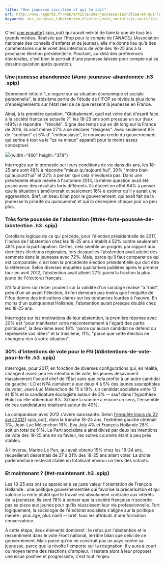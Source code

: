 ```yaml
---
title: "Une jeunesse sacrifiée et qui le sait"
url: http://www.regards.fr/web/article/une-jeunesse-sacrifiee-et-qui-le
keywords: ans,jeunesse,labstention,élection,vote,socialiste,sacrifiée,jeunes,1825,cest,question
---
```

C'est [une enquête](http://www.ifop.com/media/poll/3376-1-study_file.pdf){.spip_out} qui aurait mérité de faire la une de tous les grands médias. Réalisée par l'Ifop pour le compte de l'ANACEJ (Association nationale des conseils d'enfants et de jeunes), elle n'a donné lieu qu'à des commentaires sur le volet des intentions de vote des 18-25 ans à la prochaine élection présidentielle. Pourtant, au-delà des préférences électorales, c'est bien le portrait d'une jeunesse laissée pour compte qui se dessine question après question.

### Une jeunesse abandonnée {#une-jeunesse-abandonnée .h3 .spip}

Sobrement intitulé \"Le regard sur sa situation économique et sociale personnelle\", la troisième partie de l'étude de l'IFOP se révèle la plus riche d'enseignements sur l'état réel de ce que ressent la jeunesse en France.

Ainsi, à la première question, \"Globalement, quel est votre état d'esprit face à la société française actuelle ?\", les 18-25 ans sont presque un sur deux (48%) à répondre : \"révolté\". Signe des temps qui en dit long sur la France de 2016, ils sont même 27% à se déclarer \"résignés\". Avec seulement 8% de \"confiant\" et 5% d' \"enthousiaste\", le nouveau credo du gouvernement qui serine à tout va le \"ça va mieux\" apparaît pour le moins assez conceptuel.

![](local/cache-vignettes/L460xH378/jeunesse-sacrifiee-graph-395c1.jpg?1528141323){width="460" height="378"}

Interrogés sur le pronostic sur leurs conditions de vie dans dix ans, les 18-25 ans sont 48% à répondre \"mieux qu'aujourd'hui\", 30% \"moins bien qu'aujourd'hui\" et 22% à penser que cela n'évoluera pas. Dans une précédente étude menée à l'automne 2014, la même question avait été posée avec des résultats forts différents. Ils étaient en effet 64% à penser que la situation s'améliorerait et seulement 16% à estimer qu'il y aurait une aggravation. Bref, un beau bilan pour le gouvernement, qui avait fait de la jeunesse la priorité du quinquennat et qui la désespère chaque jour un peu plus.

### Très forte poussée de l'abstention {#très-forte-poussée-de-labstention .h3 .spip}

Corollaire logique de ce qui précède, pour l'élection présidentielle de 2017, l'indice de l'abstention chez les 18-25 ans s'établit à 52% contre seulement 48% pour la participation. Certes, cela semble un progrès par rapport aux dernières élections régionales, lors desquelles l'abstention avait atteint des sommets dans la jeunesse avec 72%. Mais, parce qu'il faut comparer ce qui est comparable, c'est bien la précédente élection présidentielle qui doit être la référence. Selon diverses enquêtes qualitatives publiées après le premier tour en avril 2012, l'abstention avait atteint 27% parmi la fraction la plus jeune de l'électorat français.

S'il faut bien sûr rester prudent sur la validité d'un sondage réalisé \"à froid\", près d'un an avant l'élection, il n'en demeure pas moins que l'enquête de l'Ifop donne des indications claires sur les tendances lourdes à l'œuvre. En moins d'un quinquennat Hollande, l'abstention aurait presque doublé chez les 18-25 ans.

Interrogés sur les motivations de leur abstention, la première réponse avec 20% est \"pour manifester votre mécontentement à l'égard des partis politiques\", la deuxième avec 18% \"parce qu'aucun candidat ne défend ou représente vos idées\" et la troisième, 11%, \"parce que cette élection ne changera rien à votre situation\".

### 30% d'intentions de vote pour le FN {#dintentions-de-vote-pour-le-fn .h3 .spip}

Interrogés, pour 2017, en fonction de diverses configurations qui, en réalité, changent assez peu les intentions de vote, les jeunes désavouent massivement l'actuel chef de l'État sans que cela profite à un autre candidat de gauche : LO et NPA cumulent à eux deux 4 à 5% des jeunes susceptibles de voter, Jean-Luc Mélenchon de 15 à 19%, un candidat socialiste entre 13 et 15% et la candidature écologiste autour de 3% -- sauf dans l'hypothèse Hulot où elle obtiendrait 8%. Si faire la somme a encore un sens, l'ensemble de ces candidatures totalisent autour de 40%.

La comparaison avec 2012 s'avère saisissante. Selon [l'enquête Ipsos du 22 avril 2012](http://www.ifop.com/media/poll/1848-1-study_file.pdf){.spip_out}, dans la tranche 18-24 ans, l'extrême gauche obtenait 3%, Jean-Luc Mélenchon 16%, Eva Joly 4% et François Hollande 28% -- soit un total de 51%. Le Parti socialiste a ainsi divisé par deux les intentions de vote des 18-25 ans en sa faveur, les autres courants étant à peu près stables.

À l'inverse, Marine Le Pen, qui avait obtenu 15% chez les 18-24 ans, recueillerait désormais de 27 à 31% des 18-25 ans allant voter. La droite parlementaire resterait stable en totalisant environ un tiers des votants.

### Et maintenant ? {#et-maintenant .h3 .spip}

Les 18-25 ans ont su apprécier à sa juste valeur l'orientation de François Hollande : une politique gouvernementale qui favorise la précarisation et qui valorise la rente plutôt que le travail est absolument contraire aux intérêts de la jeunesse. Ils sont 76% à penser que la société française n'accorde pas sa place aux jeunes pour qu'ils réussissent leur vie professionnelle. Fort logiquement, la sociologie de l'électorat socialiste s'aligne sur la politique menée : plus âgé, plus nanti -- bref, tous les attributs d'une formation conservatrice.

À cette étape, deux éléments dominent : le refus par l'abstention et le ressentiment dans le vote Front national, terrible bilan que celui de ce gouvernement. Mais parce qu'on ne construit pas un pays contre sa jeunesse, parce que la révolte l'emporte sur la résignation, il y aura à court ou moyen terme des réactions d'ampleur. Il restera alors à leur proposer une issue positive et progressiste, c'est tout l'enjeu.
